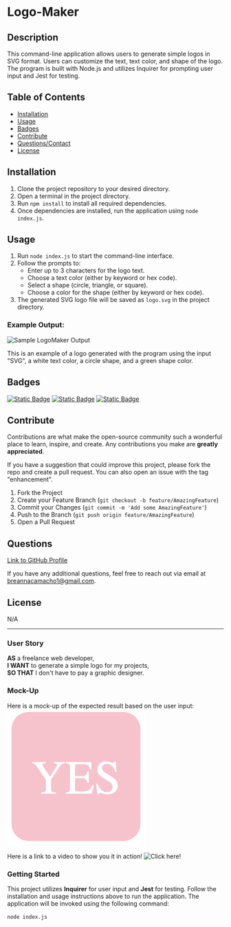 # Logo-Maker

## Description

This command-line application allows users to generate simple logos in SVG format. Users can customize the text, text color, and shape of the logo. The program is built with Node.js and utilizes Inquirer for prompting user input and Jest for testing.

## Table of Contents 

- [Installation](#installation)
- [Usage](#usage)
- [Badges](#badges)
- [Contribute](#contribute)
- [Questions/Contact](#questions)
- [License](#license)

## Installation

1. Clone the project repository to your desired directory.
2. Open a terminal in the project directory.
3. Run `npm install` to install all required dependencies.
4. Once dependencies are installed, run the application using `node index.js`.

## Usage

1. Run `node index.js` to start the command-line interface.
2. Follow the prompts to:
   - Enter up to 3 characters for the logo text.
   - Choose a text color (either by keyword or hex code).
   - Select a shape (circle, triangle, or square).
   - Choose a color for the shape (either by keyword or hex code).
3. The generated SVG logo file will be saved as `logo.svg` in the project directory.

### Example Output:

![Sample LogoMaker Output](examples/sample_logomaker.svg)

This is an example of a logo generated with the program using the input "SVG", a white text color, a circle shape, and a green shape color.

## Badges

[![Static Badge](https://img.shields.io/badge/GitHub-breannacamacho-darkgreen)](https://github.com/breannacamacho) 
[![Static Badge](https://img.shields.io/badge/Inquirer-8.2.4-blue)](https://www.npmjs.com/package/inquirer) 
[![Static Badge](https://img.shields.io/badge/Jest-29.7.0-red)](https://www.npmjs.com/package/jest) 

## Contribute

Contributions are what make the open-source community such a wonderful place to learn, inspire, and create. Any contributions you make are **greatly appreciated**.

If you have a suggestion that could improve this project, please fork the repo and create a pull request. You can also open an issue with the tag "enhancement".

1. Fork the Project
2. Create your Feature Branch (`git checkout -b feature/AmazingFeature`)
3. Commit your Changes (`git commit -m 'Add some AmazingFeature'`)
4. Push to the Branch (`git push origin feature/AmazingFeature`)
5. Open a Pull Request

## Questions

[Link to GitHub Profile](https://github.com/breannacamacho)

If you have any additional questions, feel free to reach out via email at breannacamacho1@gmail.com.

## License

N/A

---

### User Story

**AS** a freelance web developer,  
**I WANT** to generate a simple logo for my projects,  
**SO THAT** I don't have to pay a graphic designer.


### Mock-Up

Here is a mock-up of the expected result based on the user input:
![Mockup](examples/sample_logomaker.png)

Here is a link to a video to show you it in action! ![Click here!](https://www.youtube.com/watch?v=vceO3neAybk)

### Getting Started

This project utilizes **Inquirer** for user input and **Jest** for testing. Follow the installation and usage instructions above to run the application. The application will be invoked using the following command:

```bash
node index.js